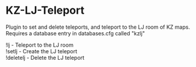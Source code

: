 # KZ-LJ-Teleport
Plugin to set and delete teleports, and teleport to the LJ room of KZ maps. <br>
Requires a database entry in databases.cfg called "kzlj"

!lj - Teleport to the LJ room<br>
!setlj - Create the LJ teleport <br>
!deletelj - Delete the LJ teleport
